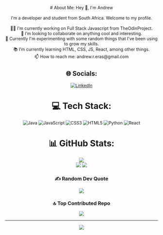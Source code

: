 <div align = "center">
# About Me:
Hey 👋, I'm Andrew<br><br>I'm a developer and student from South Africa. Welcome to my profile.<br><br>🧑‍💻 I'm currently working on Full Stack Javascript from TheOdinProject.<br>🤝 I’m looking to collaborate on anything cool and interesting.<br>🌱 Currently I'm experimenting with some random things that I've been using to grow my skills.<br>📚 I’m currently learning HTML, CSS, JS, React, among other things.<br>📫 How to reach me: andrew.r.eras@gmail.com<br>


## 🌐 Socials:
[![LinkedIn](https://img.shields.io/badge/LinkedIn-%230077B5.svg?logo=linkedin&logoColor=white)](https://linkedin.com/in/andrew-erasmus-62043b23b) 

# 💻 Tech Stack:
![Java](https://img.shields.io/badge/java-%23ED8B00.svg?style=for-the-badge&logo=openjdk&logoColor=white) ![JavaScript](https://img.shields.io/badge/javascript-%23323330.svg?style=for-the-badge&logo=javascript&logoColor=%23F7DF1E) ![CSS3](https://img.shields.io/badge/css3-%231572B6.svg?style=for-the-badge&logo=css3&logoColor=white) ![HTML5](https://img.shields.io/badge/html5-%23E34F26.svg?style=for-the-badge&logo=html5&logoColor=white) ![Python](https://img.shields.io/badge/python-3670A0?style=for-the-badge&logo=python&logoColor=ffdd54) ![React](https://img.shields.io/badge/react-%2320232a.svg?style=for-the-badge&logo=react&logoColor=%2361DAFB)
# 📊 GitHub Stats:
![](https://github-readme-streak-stats.herokuapp.com/?user=andrew-erasmus&theme=dark&hide_border=false)<br/>
![](https://github-readme-stats.vercel.app/api/top-langs/?username=andrew-erasmus&theme=dark&hide_border=false&include_all_commits=true&count_private=false&layout=compact)
![](https://github-readme-stats.vercel.app/api?username=andrew-erasmus&theme=dark&hide_border=false&include_all_commits=true&count_private=false)<br/>

### ✍️ Random Dev Quote
![](https://quotes-github-readme.vercel.app/api?type=horizontal&theme=dark)

### 🔝 Top Contributed Repo
![](https://github-contributor-stats.vercel.app/api?username=andrew-erasmus&limit=5&theme=dark&combine_all_yearly_contributions=true)

---
[![](https://visitcount.itsvg.in/api?id=andrew-erasmus&icon=1&color=3)](https://visitcount.itsvg.in)

</div>
<!-- Proudly created with GPRM ( https://gprm.itsvg.in ) -->
